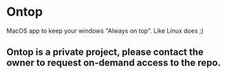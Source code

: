 # Ontop
MacOS app to keep your windows "Always on top". Like Linux does ;)

## Ontop is a private project, please contact the owner to request on-demand access to the repo.
